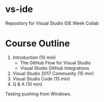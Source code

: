 # vs-ide
Repository for Visual Studio IDE Week Collab

# Course Outline
1. Introduction (10 min)
    * The GitHub Flow for Visual Studio
    * Visual Studio GitHub Integrations
1. Visual Studio 2017 Community (15 min)
1. Visual Studio Code (15 min)
1. Q & A (10 min)

Testing pushing from Windows.
